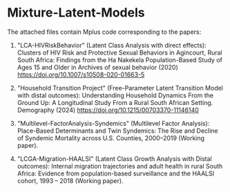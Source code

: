 # Mixture-Latent-Models

The attached files contain Mplus code corresponding to the papers:

1. "LCA-HIVRiskBehavior" (Latent Class Analysis with direct effects):
Clusters of HIV Risk and Protective Sexual Behaviors in Agincourt, Rural South Africa: Findings from the Ha Nakekela Population-Based Study of Ages 15 and Older
in Archives of sexual behavior (2020) https://doi.org/10.1007/s10508-020-01663-5

2. "Household Transition Project" (Free-Parameter Latent Transition Model with distal outcomes):
Understanding Household Dynamics From the Ground Up: A Longitudinal Study From a Rural South African Setting. Demography (2024) https://doi.org/10.1215/00703370-11146140

3. "Multilevel-FactorAnalysis-Syndemics" (Multilevel Factor Analysis):
Place-Based Determinants and Twin Syndemics: The Rise and Decline of Syndemic Mortality across U.S. Counties, 2000–2019 (Working paper).

4. "LCGA-Migration-HAALSI" (Latent Class Growth Analysis with Distal outcomes):
Internal migration trajectories and adult health in rural South Africa: Evidence from population-based surveillance and the HAALSI cohort, 1993 – 2018 (Working paper).


   
